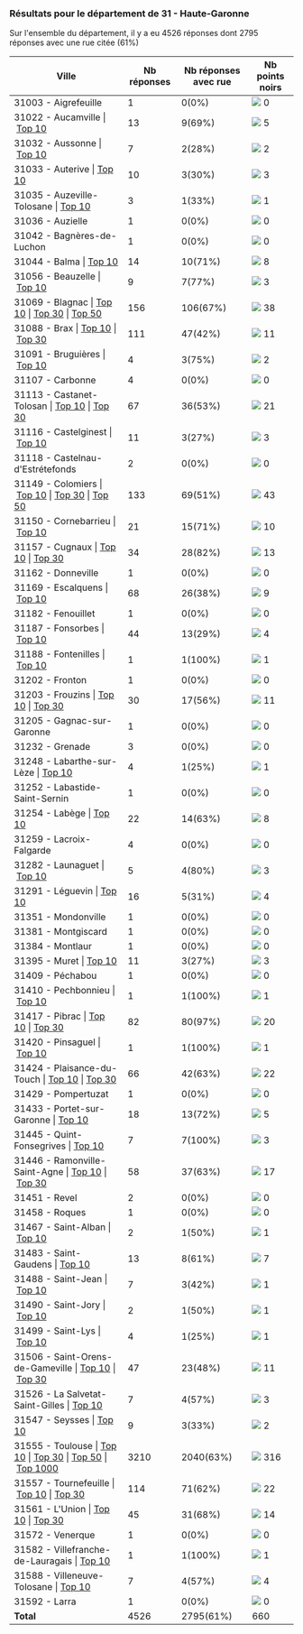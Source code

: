 ### Résultats pour le département de 31 - Haute-Garonne

Sur l'ensemble du département, il y a eu 4526 réponses dont 2795 réponses avec une rue citée (61%)

| Ville | Nb réponses | Nb réponses avec rue | Nb points noirs |
|-------------|-------------|----------------------|-----------------|
|31003 - Aigrefeuille|1|0(0%)|<img src="../../img/bar_0.gif" />&nbsp;0|
|31022 - Aucamville&nbsp;&#124;&nbsp;<a href='31022 - Aucamville_top5.md'>Top 10</a>|13|9(69%)|<img src="../../img/bar_0.gif" />&nbsp;5|
|31032 - Aussonne&nbsp;&#124;&nbsp;<a href='31032 - Aussonne_top2.md'>Top 10</a>|7|2(28%)|<img src="../../img/bar_0.gif" />&nbsp;2|
|31033 - Auterive&nbsp;&#124;&nbsp;<a href='31033 - Auterive_top3.md'>Top 10</a>|10|3(30%)|<img src="../../img/bar_0.gif" />&nbsp;3|
|31035 - Auzeville-Tolosane&nbsp;&#124;&nbsp;<a href='31035 - Auzeville-Tolosane_top1.md'>Top 10</a>|3|1(33%)|<img src="../../img/bar_0.gif" />&nbsp;1|
|31036 - Auzielle|1|0(0%)|<img src="../../img/bar_0.gif" />&nbsp;0|
|31042 - Bagnères-de-Luchon|1|0(0%)|<img src="../../img/bar_0.gif" />&nbsp;0|
|31044 - Balma&nbsp;&#124;&nbsp;<a href='31044 - Balma_top8.md'>Top 10</a>|14|10(71%)|<img src="../../img/bar_1.gif" />&nbsp;8|
|31056 - Beauzelle&nbsp;&#124;&nbsp;<a href='31056 - Beauzelle_top3.md'>Top 10</a>|9|7(77%)|<img src="../../img/bar_0.gif" />&nbsp;3|
|31069 - Blagnac&nbsp;&#124;&nbsp;<a href='31069 - Blagnac_top10.md'>Top 10</a>&nbsp;&#124;&nbsp;<a href='31069 - Blagnac_top30.md'>Top 30</a>&nbsp;&#124;&nbsp;<a href='31069 - Blagnac_top38.md'>Top 50</a>|156|106(67%)|<img src="../../img/bar_5.gif" />&nbsp;38|
|31088 - Brax&nbsp;&#124;&nbsp;<a href='31088 - Brax_top10.md'>Top 10</a>&nbsp;&#124;&nbsp;<a href='31088 - Brax_top11.md'>Top 30</a>|111|47(42%)|<img src="../../img/bar_1.gif" />&nbsp;11|
|31091 - Bruguières&nbsp;&#124;&nbsp;<a href='31091 - Bruguières_top2.md'>Top 10</a>|4|3(75%)|<img src="../../img/bar_0.gif" />&nbsp;2|
|31107 - Carbonne|4|0(0%)|<img src="../../img/bar_0.gif" />&nbsp;0|
|31113 - Castanet-Tolosan&nbsp;&#124;&nbsp;<a href='31113 - Castanet-Tolosan_top10.md'>Top 10</a>&nbsp;&#124;&nbsp;<a href='31113 - Castanet-Tolosan_top21.md'>Top 30</a>|67|36(53%)|<img src="../../img/bar_3.gif" />&nbsp;21|
|31116 - Castelginest&nbsp;&#124;&nbsp;<a href='31116 - Castelginest_top3.md'>Top 10</a>|11|3(27%)|<img src="../../img/bar_0.gif" />&nbsp;3|
|31118 - Castelnau-d'Estrétefonds|2|0(0%)|<img src="../../img/bar_0.gif" />&nbsp;0|
|31149 - Colomiers&nbsp;&#124;&nbsp;<a href='31149 - Colomiers_top10.md'>Top 10</a>&nbsp;&#124;&nbsp;<a href='31149 - Colomiers_top30.md'>Top 30</a>&nbsp;&#124;&nbsp;<a href='31149 - Colomiers_top43.md'>Top 50</a>|133|69(51%)|<img src="../../img/bar_6.gif" />&nbsp;43|
|31150 - Cornebarrieu&nbsp;&#124;&nbsp;<a href='31150 - Cornebarrieu_top10.md'>Top 10</a>|21|15(71%)|<img src="../../img/bar_1.gif" />&nbsp;10|
|31157 - Cugnaux&nbsp;&#124;&nbsp;<a href='31157 - Cugnaux_top10.md'>Top 10</a>&nbsp;&#124;&nbsp;<a href='31157 - Cugnaux_top13.md'>Top 30</a>|34|28(82%)|<img src="../../img/bar_1.gif" />&nbsp;13|
|31162 - Donneville|1|0(0%)|<img src="../../img/bar_0.gif" />&nbsp;0|
|31169 - Escalquens&nbsp;&#124;&nbsp;<a href='31169 - Escalquens_top9.md'>Top 10</a>|68|26(38%)|<img src="../../img/bar_1.gif" />&nbsp;9|
|31182 - Fenouillet|1|0(0%)|<img src="../../img/bar_0.gif" />&nbsp;0|
|31187 - Fonsorbes&nbsp;&#124;&nbsp;<a href='31187 - Fonsorbes_top4.md'>Top 10</a>|44|13(29%)|<img src="../../img/bar_0.gif" />&nbsp;4|
|31188 - Fontenilles&nbsp;&#124;&nbsp;<a href='31188 - Fontenilles_top1.md'>Top 10</a>|1|1(100%)|<img src="../../img/bar_0.gif" />&nbsp;1|
|31202 - Fronton|1|0(0%)|<img src="../../img/bar_0.gif" />&nbsp;0|
|31203 - Frouzins&nbsp;&#124;&nbsp;<a href='31203 - Frouzins_top10.md'>Top 10</a>&nbsp;&#124;&nbsp;<a href='31203 - Frouzins_top11.md'>Top 30</a>|30|17(56%)|<img src="../../img/bar_1.gif" />&nbsp;11|
|31205 - Gagnac-sur-Garonne|1|0(0%)|<img src="../../img/bar_0.gif" />&nbsp;0|
|31232 - Grenade|3|0(0%)|<img src="../../img/bar_0.gif" />&nbsp;0|
|31248 - Labarthe-sur-Lèze&nbsp;&#124;&nbsp;<a href='31248 - Labarthe-sur-Lèze_top1.md'>Top 10</a>|4|1(25%)|<img src="../../img/bar_0.gif" />&nbsp;1|
|31252 - Labastide-Saint-Sernin|1|0(0%)|<img src="../../img/bar_0.gif" />&nbsp;0|
|31254 - Labège&nbsp;&#124;&nbsp;<a href='31254 - Labège_top8.md'>Top 10</a>|22|14(63%)|<img src="../../img/bar_1.gif" />&nbsp;8|
|31259 - Lacroix-Falgarde|4|0(0%)|<img src="../../img/bar_0.gif" />&nbsp;0|
|31282 - Launaguet&nbsp;&#124;&nbsp;<a href='31282 - Launaguet_top3.md'>Top 10</a>|5|4(80%)|<img src="../../img/bar_0.gif" />&nbsp;3|
|31291 - Léguevin&nbsp;&#124;&nbsp;<a href='31291 - Léguevin_top4.md'>Top 10</a>|16|5(31%)|<img src="../../img/bar_0.gif" />&nbsp;4|
|31351 - Mondonville|1|0(0%)|<img src="../../img/bar_0.gif" />&nbsp;0|
|31381 - Montgiscard|1|0(0%)|<img src="../../img/bar_0.gif" />&nbsp;0|
|31384 - Montlaur|1|0(0%)|<img src="../../img/bar_0.gif" />&nbsp;0|
|31395 - Muret&nbsp;&#124;&nbsp;<a href='31395 - Muret_top3.md'>Top 10</a>|11|3(27%)|<img src="../../img/bar_0.gif" />&nbsp;3|
|31409 - Péchabou|1|0(0%)|<img src="../../img/bar_0.gif" />&nbsp;0|
|31410 - Pechbonnieu&nbsp;&#124;&nbsp;<a href='31410 - Pechbonnieu_top1.md'>Top 10</a>|1|1(100%)|<img src="../../img/bar_0.gif" />&nbsp;1|
|31417 - Pibrac&nbsp;&#124;&nbsp;<a href='31417 - Pibrac_top10.md'>Top 10</a>&nbsp;&#124;&nbsp;<a href='31417 - Pibrac_top20.md'>Top 30</a>|82|80(97%)|<img src="../../img/bar_3.gif" />&nbsp;20|
|31420 - Pinsaguel&nbsp;&#124;&nbsp;<a href='31420 - Pinsaguel_top1.md'>Top 10</a>|1|1(100%)|<img src="../../img/bar_0.gif" />&nbsp;1|
|31424 - Plaisance-du-Touch&nbsp;&#124;&nbsp;<a href='31424 - Plaisance-du-Touch_top10.md'>Top 10</a>&nbsp;&#124;&nbsp;<a href='31424 - Plaisance-du-Touch_top22.md'>Top 30</a>|66|42(63%)|<img src="../../img/bar_3.gif" />&nbsp;22|
|31429 - Pompertuzat|1|0(0%)|<img src="../../img/bar_0.gif" />&nbsp;0|
|31433 - Portet-sur-Garonne&nbsp;&#124;&nbsp;<a href='31433 - Portet-sur-Garonne_top5.md'>Top 10</a>|18|13(72%)|<img src="../../img/bar_0.gif" />&nbsp;5|
|31445 - Quint-Fonsegrives&nbsp;&#124;&nbsp;<a href='31445 - Quint-Fonsegrives_top3.md'>Top 10</a>|7|7(100%)|<img src="../../img/bar_0.gif" />&nbsp;3|
|31446 - Ramonville-Saint-Agne&nbsp;&#124;&nbsp;<a href='31446 - Ramonville-Saint-Agne_top10.md'>Top 10</a>&nbsp;&#124;&nbsp;<a href='31446 - Ramonville-Saint-Agne_top17.md'>Top 30</a>|58|37(63%)|<img src="../../img/bar_2.gif" />&nbsp;17|
|31451 - Revel|2|0(0%)|<img src="../../img/bar_0.gif" />&nbsp;0|
|31458 - Roques|1|0(0%)|<img src="../../img/bar_0.gif" />&nbsp;0|
|31467 - Saint-Alban&nbsp;&#124;&nbsp;<a href='31467 - Saint-Alban_top1.md'>Top 10</a>|2|1(50%)|<img src="../../img/bar_0.gif" />&nbsp;1|
|31483 - Saint-Gaudens&nbsp;&#124;&nbsp;<a href='31483 - Saint-Gaudens_top7.md'>Top 10</a>|13|8(61%)|<img src="../../img/bar_1.gif" />&nbsp;7|
|31488 - Saint-Jean&nbsp;&#124;&nbsp;<a href='31488 - Saint-Jean_top1.md'>Top 10</a>|7|3(42%)|<img src="../../img/bar_0.gif" />&nbsp;1|
|31490 - Saint-Jory&nbsp;&#124;&nbsp;<a href='31490 - Saint-Jory_top1.md'>Top 10</a>|2|1(50%)|<img src="../../img/bar_0.gif" />&nbsp;1|
|31499 - Saint-Lys&nbsp;&#124;&nbsp;<a href='31499 - Saint-Lys_top1.md'>Top 10</a>|4|1(25%)|<img src="../../img/bar_0.gif" />&nbsp;1|
|31506 - Saint-Orens-de-Gameville&nbsp;&#124;&nbsp;<a href='31506 - Saint-Orens-de-Gameville_top10.md'>Top 10</a>&nbsp;&#124;&nbsp;<a href='31506 - Saint-Orens-de-Gameville_top11.md'>Top 30</a>|47|23(48%)|<img src="../../img/bar_1.gif" />&nbsp;11|
|31526 - La Salvetat-Saint-Gilles&nbsp;&#124;&nbsp;<a href='31526 - La Salvetat-Saint-Gilles_top3.md'>Top 10</a>|7|4(57%)|<img src="../../img/bar_0.gif" />&nbsp;3|
|31547 - Seysses&nbsp;&#124;&nbsp;<a href='31547 - Seysses_top2.md'>Top 10</a>|9|3(33%)|<img src="../../img/bar_0.gif" />&nbsp;2|
|31555 - Toulouse&nbsp;&#124;&nbsp;<a href='31555 - Toulouse_top10.md'>Top 10</a>&nbsp;&#124;&nbsp;<a href='31555 - Toulouse_top30.md'>Top 30</a>&nbsp;&#124;&nbsp;<a href='31555 - Toulouse_top50.md'>Top 50</a>&nbsp;&#124;&nbsp;<a href='31555 - Toulouse_top316.md'>Top 1000</a>|3210|2040(63%)|<img src="../../img/bar_47.gif" />&nbsp;316|
|31557 - Tournefeuille&nbsp;&#124;&nbsp;<a href='31557 - Tournefeuille_top10.md'>Top 10</a>&nbsp;&#124;&nbsp;<a href='31557 - Tournefeuille_top22.md'>Top 30</a>|114|71(62%)|<img src="../../img/bar_3.gif" />&nbsp;22|
|31561 - L'Union&nbsp;&#124;&nbsp;<a href='31561 - L_Union_top10.md'>Top 10</a>&nbsp;&#124;&nbsp;<a href='31561 - L_Union_top14.md'>Top 30</a>|45|31(68%)|<img src="../../img/bar_2.gif" />&nbsp;14|
|31572 - Venerque|1|0(0%)|<img src="../../img/bar_0.gif" />&nbsp;0|
|31582 - Villefranche-de-Lauragais&nbsp;&#124;&nbsp;<a href='31582 - Villefranche-de-Lauragais_top1.md'>Top 10</a>|1|1(100%)|<img src="../../img/bar_0.gif" />&nbsp;1|
|31588 - Villeneuve-Tolosane&nbsp;&#124;&nbsp;<a href='31588 - Villeneuve-Tolosane_top4.md'>Top 10</a>|7|4(57%)|<img src="../../img/bar_0.gif" />&nbsp;4|
|31592 - Larra|1|0(0%)|<img src="../../img/bar_0.gif" />&nbsp;0|
| **Total** |4526|2795(61%)|660|
